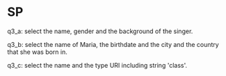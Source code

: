 # SP

q3_a: select the name, gender and the background of the singer.

q3_b: select the name of Maria, the birthdate and the city and the country that she was born in.

q3_c: select the name and the type URI including string 'class'.
